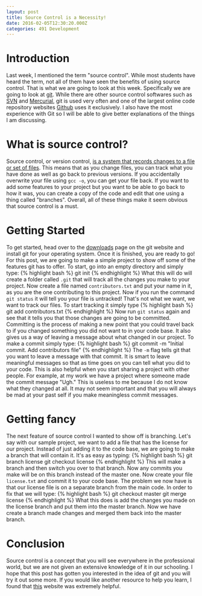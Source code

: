 ```yaml
---
layout: post
title: Source Control is a Necessity!
date: 2016-02-05T12:30:20.000Z
categories: 491 Development
---
```

Introduction
============
Last week, I mentioned the term "source control". While most students have heard
the term, not all of them have seen the benefits of using source control. That
is what we are going to look at this week. Specifically we are going to look
at [git][git]. While there are other source control softwares such as [SVN][svn]
and [Mercurial][hg], git is used very often and one of the largest online code
repository websites [Github](https://github.com) uses it exclusively. I also have
the most experience with Git so I will be able to give better explanations of
the things I am discussing.

What is source control?
============
Source control, or version control,
[is a system that records changes to a file or set of files][scdef]. This means
that as you change files, you can track what you have done as well as go back to
previous versions. If you accidentally overwrite your file using `gcc -o`, you can
get your file back. If you want to add some features to your project but you
want to be able to go back to how it was, you can create a copy of the code and
edit that one using a thing called "branches". Overall, all of these things make
it seem obvious that source control is a must.

Getting Started
============
To get started, head over to the [downloads][down] page on the git website and
install git for your operating system. Once it is finished, you are ready to go!
For this post, we are going to make a simple project to show off some of the
features git has to offer. To start, go into an empty directory and simply type:
{% highlight bash %}
git init
{% endhighlight %}
What this will do will create a folder called `.git` that will track all the
changes you make to your project. Now create a file named `contributors.txt` and
put your name in it, as you are the one contributing to this project. Now if you
run the command `git status` it will tell you your file is untracked! That's not
what we want, we want to track our files. To start tracking it simply type
{% highlight bash %}
git add contributors.txt
{% endhighlight %}
Now run `git status` again and see that it tells you that
those changes are going to be committed. Committing is the process of making a
new point that you could travel back to if you changed something you did not
want to in your code base. It also gives us a way of leaving a message about
what changed in our project. To make a commit simply type:
{% highlight bash %}
git commit -m "Initial commit. Add contributors file"
{% endhighlight %}
The `-m` flag tells git that you want to leave a message with that commit. It is
smart to leave meaningful messages so that as time goes on you can tell what you
did to your code. This is also helpful when you start sharing a project with
other people. For example, at my work we have a project where someone made the
commit message "Ugh." This is useless to me because I do not know what they
changed at all. It may not seem important and that you will always be mad at
your past self if you make meaningless commit messages.

Getting fancy
============
The next feature of source control I wanted to show off is branching. Let's say
with our sample project, we want to add a file that has the license for our
project. Instead of just adding it to the code base, we are going to make a
branch that will contain it. It's as easy as typing:
{% highlight bash %}
git branch license
git checkout license
{% endhighlight %}
This will make a branch and then switch you over to that branch. Now any commits
you make will be on this branch instead of the master one. Now create your file
`license.txt` and commit it to your code base. The problem we now have is that
our license file is on a separate branch from the main code. In order to fix that
we will type:
{% highlight bash %}
git checkout master
git merge license
{% endhighlight %}
What this does is add the changes you made on the license branch and put them
into the master branch. Now we have create a branch made changes and merged them
back into the master branch.

Conclusion
============
Source control is a concept that you will see everywhere in the professional
world, but we are not given an extensive knowledge of it in our schooling. I
hope that this post has gotten you interested in the idea of git and you will
try it out some more. If you would like another resource to help you learn, I
found that [this][git_tutorial] website was extremely helpful.

[git]: https://git-scm.com/
[down]: https://git-scm.com/downloads
[svn]: https://subversion.apache.org/
[hg]: https://www.mercurial-scm.org/
[scdef]: https://git-scm.com/book/en/v2/Getting-Started-About-Version-Control
[git_tutorial]: https://try.github.io/levels/1/challenges/1
